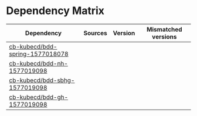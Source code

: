 # Dependency Matrix

Dependency | Sources | Version | Mismatched versions
---------- | ------- | ------- | -------------------
[cb-kubecd/bdd-spring-1577018078](https://github.com/cb-kubecd/bdd-spring-1577018078.git) |  | []() | 
[cb-kubecd/bdd-nh-1577019098](https://github.com/cb-kubecd/bdd-nh-1577019098.git) |  | []() | 
[cb-kubecd/bdd-sbhg-1577019098](https://github.com/cb-kubecd/bdd-sbhg-1577019098.git) |  | []() | 
[cb-kubecd/bdd-gh-1577019098](https://github.com/cb-kubecd/bdd-gh-1577019098.git) |  | []() | 
